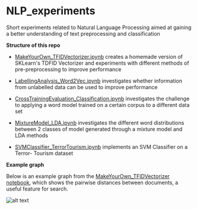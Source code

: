 # NLP_experiments
Short experiments related to Natural Language Processing aimed at gaining a  better understanding of text preprocessing and classification

**Structure of this repo**

- [MakeYourOwn_TFIDVectorizer.ipynb](https://github.com/c-maine/NLP_experiments/blob/master/MakeYourOwn_TFIDVectorizer.ipynb) creates a homemade version of SKLearn's TDFID Vectorizer and experiments with different methods of pre-preprocessing to improve performance

- [LabellingAnalysis_Word2Vec.ipynb](https://github.com/c-maine/NLP_experiments/blob/master/LabellingAnalysis_Word2Vec.ipynb) investigates whether information from unlabelled data can be used to improve performance

- [CrossTrainingEvaluation_Classification.ipynb](https://github.com/c-maine/NLP_experiments/blob/master/CrosstrainingEvaluation_Classification.ipynb) investigates the challenge to applying a word model trained on a certain corpus to a different data set

- [MixtureModel_LDA.ipynb](https://github.com/c-maine/NLP_experiments/blob/master/MixtureModel_LDA.ipynb) investigates the different word distributions between 2 classes of model generated through a mixture model and LDA methods

- [SVMClassifier_TerrorTourism.ipynb](https://github.com/c-maine/NLP_experiments/blob/master/SVMClassifier_TerrorTourism.ipynb) implements an SVM Classifier on a Terror- Tourism dataset

**Example graph**

Below is an example graph from the [MakeYourOwn_TFIDVectorizer notebook](https://github.com/c-maine/NLP_experiments/blob/master/MakeYourOwn_TFIDVectorizer.ipynb), which shows the pairwise distances between documents, a useful feature for search.

![alt text](https://github.com/c-maine/ICU_capacity_modelling_ABM/blob/master/ABM_results/ABM_graphs_vF.ipynb) 

